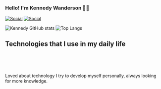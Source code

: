 

### Hello! I'm Kennedy Wanderson 🙋‍♂️

[![Social](https://img.shields.io/badge/LinkedIn-0077B5?style=for-the-badge&logo=linkedin&logoColor=white
)](https://www.linkedin.com/in/kennedy-wanderson)
[![Social](https://img.shields.io/badge/Instagram-E4405F?style=for-the-badge&logo=instagram&logoColor=white
)](https://www.instagram.com/in/_dev.kennedy/)

![Kennedy GitHub stats](https://github-readme-stats.vercel.app/api?username=KennedyWanderson&show_icons=true&theme=dracula)
![Top Langs](https://github-readme-stats.vercel.app/api/top-langs/?username=KennedyWanderson&layout=compact)

## Technologies that I use in my daily life

<div style="display: inline_block"><br/>
    <img align="center" alt="" src="https://img.shields.io/badge/HTML5-E34F26?style=for-the-badge&logo=html5&logoColor=white"/>
    <img align="center" alt="" src="https://img.shields.io/badge/CSS3-1572B6?style=for-the-badge&logo=css3&logoColor=white" />
    <img align="center" alt="" src="https://img.shields.io/badge/JavaScript-F7DF1E?style=for-the-badge&logo=javascript&logoColor=black" />
    <img align="center" alt="" src="https://img.shields.io/badge/TypeScript-007ACC?style=for-the-badge&logo=typescript&logoColor=white" />
    <img align="center" alt="" src="https://img.shields.io/badge/React-20232A?style=for-the-badge&logo=react&logoColor=61DAFB" />
    <img align="center" alt="" src="https://img.shields.io/badge/Tailwind_CSS-38B2AC?style=for-the-badge&logo=tailwind-css&logoColor=whit" />
    <img align="center" alt="" src="https://img.shields.io/badge/Bootstrap-563D7C?style=for-the-badge&logo=bootstrap&logoColor=white" />
</div><br>

 Loved about technology I try to develop myself personally, always looking for more knowledge.

